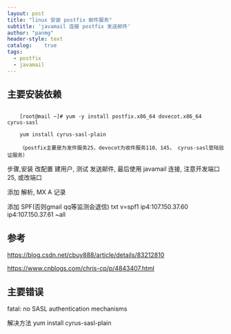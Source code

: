 ```yaml
---
layout: post
title: "linux 安装 postfix 邮件服务"
subtitle: 'javamail 连接 postfix 发送邮件'
author: "panmg"
header-style: text
catalog:    true
tags:
  - postfix
  - javamail
---
```



## 主要安装依赖

```	

	[root@mail ~]# yum -y install postfix.x86_64 dovecot.x86_64  cyrus-sasl
	
	yum install cyrus-sasl-plain
	
	（postfix主要是为发件服务25，devocot为收件服务110、145， cyrus-sasl登陆验证服务）
```


步骤,安装 改配置  建用户, 测试 发送邮件, 最后使用 javamail 连接, 注意开发端口 25, 或改端口

添加 解析, MX A 记录 

添加 SPF(否则gmail qq等监测会退信)   txt   v=spf1 ip4:107.150.37.60 ip4:107.150.37.61 ~all

## 参考 

https://blog.csdn.net/cbuy888/article/details/83212810

https://www.cnblogs.com/chris-cp/p/4843407.html

## 主要错误

fatal: no SASL authentication mechanisms 

解决方法  yum install cyrus-sasl-plain








